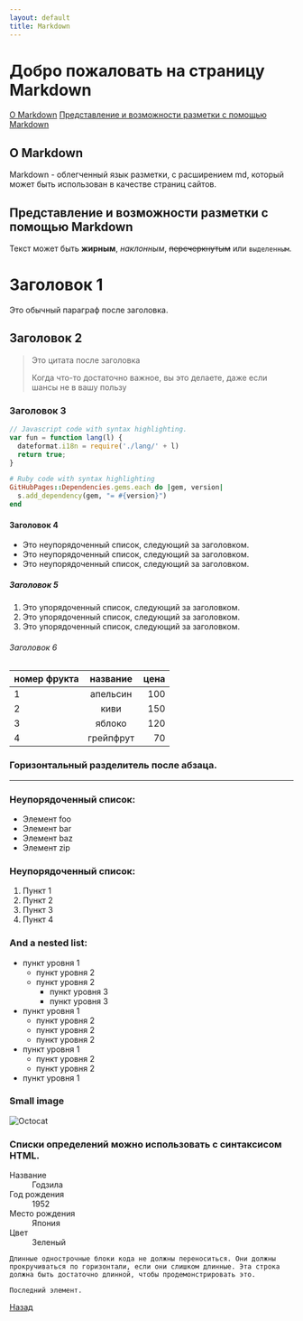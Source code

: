 ```yaml
---
layout: default
title: Markdown
---
```


# Добро пожаловать на страницу Markdown

[О Markdown](#about) 
[Представление и возможности разметки с помощью Markdown](#syntax)


<a name="about"><h2>О Markdown</h2></a>

Markdown - облегченный язык разметки, с расширением md, который может быть использован в качестве страниц сайтов.


<a name="syntax"><h2>Представление и возможности разметки с помощью Markdown</h2></a>

Текст может быть **жирным**, _наклонным_, ~~перечеркнутым~~ или `выделенным`.


# Заголовок 1

Это обычный параграф после заголовка.

## Заголовок 2

> Это цитата после заголовка
>
> Когда что-то достаточно важное, вы это делаете, даже если шансы не в вашу пользу

### Заголовок 3

```js
// Javascript code with syntax highlighting.
var fun = function lang(l) {
  dateformat.i18n = require('./lang/' + l)
  return true;
}
```

```ruby
# Ruby code with syntax highlighting
GitHubPages::Dependencies.gems.each do |gem, version|
  s.add_dependency(gem, "= #{version}")
end
```

#### Заголовок 4

*   Это неупорядоченный список, следующий за заголовком.
*   Это неупорядоченный список, следующий за заголовком.
*   Это неупорядоченный список, следующий за заголовком.

##### Заголовок 5

1.  Это упорядоченный список, следующий за заголовком.
2.  Это упорядоченный список, следующий за заголовком.
3.  Это упорядоченный список, следующий за заголовком.

###### Заголовок 6

| номер фрукта |    название       | цена      |
|:-------------|:-----------------:|----------:|
| 1            | апельсин          | 100       |
| 2            | киви              | 150       |
| 3            | яблоко            | 120       |
| 4            | грейпфрут         | 70        |

### Горизонтальный разделитель после абзаца.

* * *

### Неупорядоченный список:

*   Элемент foo
*   Элемент bar
*   Элемент baz
*   Элемент zip

### Неупорядоченный список:

1.  Пункт 1
1.  Пункт 2
1.  Пункт 3
1.  Пункт 4

### And a nested list:

- пункт уровня 1 
  - пункт уровня 2
  - пункт уровня 2
    - пункт уровня 3
    - пункт уровня 3
- пункт уровня 1
  - пункт уровня 2
  - пункт уровня 2
  - пункт уровня 2
- пункт уровня 1
  - пункт уровня 2
  - пункт уровня 2
- пункт уровня 1

### Small image

![Octocat](https://github.githubassets.com/images/icons/emoji/octocat.png)


### Списки определений можно использовать с синтаксисом HTML.

<dl>
<dt>Название</dt>
<dd>Годзила</dd>
<dt>Год рождения</dt>
<dd>1952</dd>
<dt>Место рождения</dt>
<dd>Япония</dd>
<dt>Цвет</dt>
<dd>Зеленый</dd>
</dl>

```
Длинные однострочные блоки кода не должны переноситься. Они должны прокручиваться по горизонтали, если они слишком длинные. Эта строка должна быть достаточно длинной, чтобы продемонстрировать это.
```

```
Последний элемент.
```

[Назад](./)
